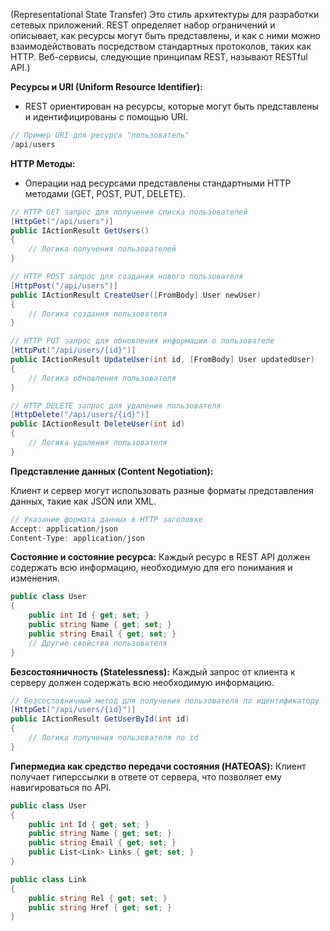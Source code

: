 (Representational State Transfer)
Это стиль архитектуры для разработки сетевых приложений. REST определяет набор ограничений и описывает, как ресурсы могут быть представлены, и как с ними можно взаимодействовать посредством стандартных протоколов, таких как HTTP. Веб-сервисы, следующие принципам REST, называют RESTful API.)

**Ресурсы и URI (Uniform Resource Identifier):**

- REST ориентирован на ресурсы, которые могут быть представлены и идентифицированы с помощью URI.

``` c#
// Пример URI для ресурса "пользователь"
/api/users
```


**HTTP Методы:**

- Операции над ресурсами представлены стандартными HTTP методами (GET, POST, PUT, DELETE).
```c#
// HTTP GET запрос для получения списка пользователей
[HttpGet("/api/users")]
public IActionResult GetUsers()
{
    // Логика получения пользователей
}

// HTTP POST запрос для создания нового пользователя
[HttpPost("/api/users")]
public IActionResult CreateUser([FromBody] User newUser)
{
    // Логика создания пользователя
}

// HTTP PUT запрос для обновления информации о пользователе
[HttpPut("/api/users/{id}")]
public IActionResult UpdateUser(int id, [FromBody] User updatedUser)
{
    // Логика обновления пользователя
}

// HTTP DELETE запрос для удаления пользователя
[HttpDelete("/api/users/{id}")]
public IActionResult DeleteUser(int id)
{
    // Логика удаления пользователя
}

```

**Представление данных (Content Negotiation):**

Клиент и сервер могут использовать разные форматы представления данных, такие как JSON или XML.

```c#
// Указание формата данных в HTTP заголовке
Accept: application/json
Content-Type: application/json

```

**Состояние и состояние ресурса:**
Каждый ресурс в REST API должен содержать всю информацию, необходимую для его понимания и изменения.

```c#
public class User
{
    public int Id { get; set; }
    public string Name { get; set; }
    public string Email { get; set; }
    // Другие свойства пользователя
}
```


**Безсостояничность (Statelessness):**
Каждый запрос от клиента к серверу должен содержать всю необходимую информацию.

```c#
// Безсостояничный метод для получения пользователя по идентификатору
[HttpGet("/api/users/{id}")]
public IActionResult GetUserById(int id)
{
    // Логика получения пользователя по id
}
```

**Гипермедиа как средство передачи состояния (HATEOAS):**
Клиент получает гиперссылки в ответе от сервера, что позволяет ему навигироваться по API.

```c#
public class User
{
    public int Id { get; set; }
    public string Name { get; set; }
    public string Email { get; set; }
    public List<Link> Links { get; set; }
}

public class Link
{
    public string Rel { get; set; }
    public string Href { get; set; }
}
```